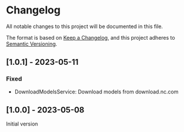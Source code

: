 # Changelog
All notable changes to this project will be documented in this file.

The format is based on [Keep a Changelog](https://keepachangelog.com/en/1.0.0/),
and this project adheres to [Semantic Versioning](https://semver.org/spec/v2.0.0.html).

## [1.0.1] - 2023-05-11

### Fixed
- DownloadModelsService: Download models from download.nc.com

## [1.0.0] - 2023-05-08
Initial version
